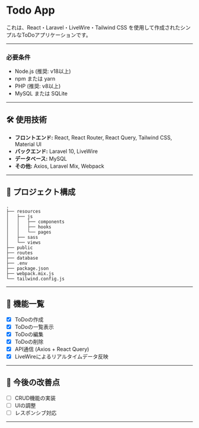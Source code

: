 # Todo App

これは、React・Laravel・LiveWire・Tailwind CSS を使用して作成されたシンプルなToDoアプリケーションです。

---

### 必要条件
- Node.js (推奨: v18以上)
- npm または yarn
- PHP (推奨: v8以上)
- MySQL または SQLite



---

## 🛠️ 使用技術
- **フロントエンド:** React, React Router, React Query, Tailwind CSS, Material UI
- **バックエンド:** Laravel 10, LiveWire
- **データベース:** MySQL
- **その他:** Axios, Laravel Mix, Webpack

---

## 📂 プロジェクト構成
```plaintext
.
├── resources
│   ├── js
│   │   ├── components
│   │   ├── hooks
│   │   └── pages
│   ├── sass
│   └── views
├── public
├── routes
├── database
├── .env
├── package.json
├── webpack.mix.js
└── tailwind.config.js
```

---

## 📃 機能一覧
- [x] ToDoの作成
- [x] ToDoの一覧表示
- [x] ToDoの編集
- [x] ToDoの削除
- [x] API通信 (Axios + React Query)
- [x] LiveWireによるリアルタイムデータ反映

---

## 🎯 今後の改善点
- [ ] CRUD機能の実装
- [ ] UIの調整
- [ ] レスポンシブ対応

---